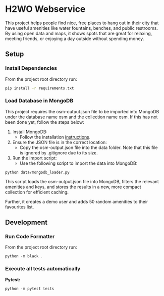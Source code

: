 # H2WO Webservice

This project helps people find nice, free places to hang out in their city that have useful amenities like water fountains, benches, and public restrooms. By using open data and maps, it shows spots that are great for relaxing, meeting friends, or enjoying a day outside without spending money.

## Setup

### Install Dependencies

From the project root directory run:

```bash
pip install -r requirements.txt
```

### Load Database in MongoDB
This project requires the osm-output.json file to be imported into MongoDB under the database name osm and the collection name osm. If this has not been done yet, follow the steps below:

1. Install MongoDB:
   - Follow the installation [instructions](https://www.mongodb.com/docs/manual/tutorial/install-mongodb-on-windows/).
2. Ensure the JSON file is in the correct location:
    - Copy the osm-output.json file into the data folder. Note that this file is ignored by .gitignore due to its size.
3. Run the import script:
    - Use the following script to import the data into MongoDB:

```
python data/mongodb_loader.py
```

This script loads the osm-output.json file into MongoDB, filters the relevant amenities and keys, and stores the results in a new, more compact collection for efficient caching.

Further, it creates a demo user and adds 50 random amenities to their favourites list.
## Development

### Run Code Formatter

From the project root directory run:

```
python -m black .
```


### Execute all tests automatically

**Pytest:**

```
python -m pytest tests
```